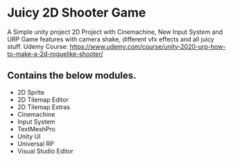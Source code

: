 # Juicy 2D Shooter Game #

A Simple unity project 2D Project with Cinemachine, New Input System and URP
Game features with camera shake, different vfx effects and all juicy stuff.
Udemy Course:
https://www.udemy.com/course/unity-2020-urp-how-to-make-a-2d-roguelike-shooter/

Contains the below modules.
------------------------------
- 2D Sprite
- 2D Tilemap Editor
- 2D Tilemap Extras
- Cinemachine
- Input System
- TextMeshPro
- Unity UI
- Universal RP
- Visual Studio Editor



